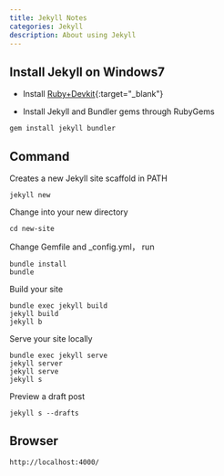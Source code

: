 ```yaml
---
title: Jekyll Notes
categories: Jekyll
description: About using Jekyll
---
```


## Install Jekyll on Windows7

- Install [Ruby+Devkit](https://rubyinstaller.org/downloads/){:target="_blank"}

- Install Jekyll and Bundler gems through RubyGems

```
gem install jekyll bundler
```  

## Command

Creates a new Jekyll site scaffold in PATH

```
jekyll new
```

Change into your new directory

```
cd new-site
```

Change Gemfile and _config.yml，  run

```
bundle install
bundle
```

<!-- more -->

Build your site

```
bundle exec jekyll build
jekyll build  
jekyll b
```

Serve your site locally

```
bundle exec jekyll serve
jekyll server
jekyll serve
jekyll s
```

Preview a draft post

```
jekyll s --drafts
```

## Browser

```
http://localhost:4000/
```